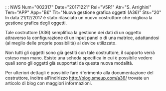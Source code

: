  :  : NWS Num="002317" Date="20171221" Rel="V5R1" Atr="S. Arrighini" Tem="APP" App="B£" Tit="Nuova gestione grafica oggetti (A36)" Sts="20"
In data 21/12/2017 è stato rilasciato un nuovo costruttore che migliora la gestione grafica degli oggetti.

Tale costruttore (A36) semplifica la gestione dei dati di un oggetto attraverso la configurazione di un input panel o di una matrice, adattandosi (al meglio delle proprie possibilità) al device utilizzato.

Non tutti gli oggetti sono già gestiti con tale costruttore, il supporto verrà esteso man mano.
Esiste una scheda specifica in cui è possibile vedere quali sono gli oggetti già supportati da questa nuova modalità.

Per ulteriori dettagli è possibile fare riferimento alla documentazione del costruttore, inoltre all'indirizzo http://blog.smeup.com/a36/ trovate un articolo di blog con maggiori informazioni.
